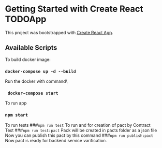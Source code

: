 # Getting Started with Create React TODOApp

This project was bootstrapped with [Create React App](https://github.com/facebook/create-react-app).

## Available Scripts

To build docker image:

### `docker-compose up -d --build`

Run the docker with command\
### ` docker-compose start`
To run app
### `npm start`
 To run tests
###`npm run test`
To run and for creation of pact by Contract Test
###`npm run test:pact`
Pack will be created in pacts folder as a json file
Now you can publish this pact by this command
###`npm run publish:pact`
Now pact is ready for backend service varification.

